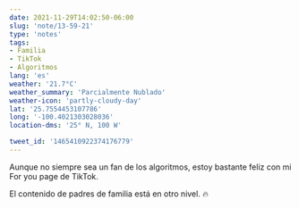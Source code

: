 ```yaml
---
date: 2021-11-29T14:02:50-06:00
slug: 'note/13-59-21'
type: 'notes'
tags:
- Familia
- TikTok
- Algoritmos
lang: 'es'
weather: '21.7°C'
weather_summary: 'Parcialmente Nublado'
weather-icon: 'partly-cloudy-day'
lat: '25.7554453107786'
long: '-100.4021303028036'
location-dms: '25° N, 100 W'

tweet_id: '1465410922374176779'
---
```

Aunque no siempre sea un fan de los algoritmos, estoy bastante feliz con mi For you page de TikTok.

El contenido de padres de familia está en otro nivel. 🔥